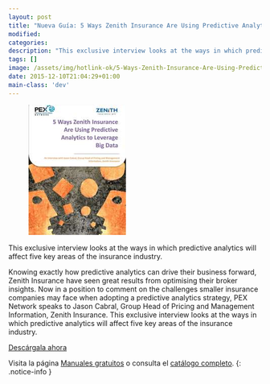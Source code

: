 ```yaml
---
layout: post
title: "Nueva Guía: 5 Ways Zenith Insurance Are Using Predictive Analytics to Leverage Big Data"
modified:
categories:
description: "This exclusive interview looks at the ways in which predictive analytics will affect five key areas of the insurance industry."
tags: []
image: /assets/img/hotlink-ok/5-Ways-Zenith-Insurance-Are-Using-Predictive-Analytics-to-Leverage-BigData.jpg
date: 2015-12-10T21:04:29+01:00
main-class: 'dev'
---
```


<figure>
  <a href="http://elbauldelprogramador.tradepub.com/c/pubRD.mpl?sr=oc&_t=oc:&qf=w_iqpc83"><img src="/assets/img/5-Ways-Zenith-Insurance-Are-Using-Predictive-Analytics-to-Leverage-BigData2.jpg" title="{{ page.title }}" alt="{{ page.title }}" /></a>
</figure>

This exclusive interview looks at the ways in which predictive analytics will affect five key areas of the insurance industry.

<!--ad-->

Knowing exactly how predictive analytics can drive their business forward, Zenith Insurance have seen great results from optimising their broker insights. Now in a position to comment on the challenges smaller insurance companies may face when adopting a predictive analytics strategy, PEX Network speaks to Jason Cabral, Group Head of Pricing and Management Information, Zenith Insurance. This exclusive interview looks at the ways in which predictive analytics will affect five key areas of the insurance industry.

<div class="btn-success">
  <a href="http://elbauldelprogramador.tradepub.com/c/pubRD.mpl?sr=oc&_t=oc:&qf=w_iqpc83" target="_blank">Descárgala ahora</a>
</div>

Visita la página [Manuales gratuitos][1] o consulta el [catálogo completo][2].
{: .notice-info }

[1]: /manuales-gratuitos/
[2]: http://elbauldelprogramador.tradepub.com/category/information-technology/1207/ "Catálogo completo de Guías gratuítas "
